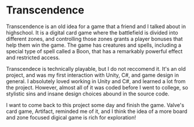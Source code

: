 # Transcendence

Transcendence is an old idea for a game that a friend and I talked about in highschool. It is a digital card game where the battlefield is divided into different zones, and controlling those zones grants a player bonuses that help them win the game. The game has creatures and spells, including a special type of spell called a Boon, that has a remarkably powerful effect and restricted access.

Transcendece is technically playable, but I do not reccomend it. It's an old project, and was my first interaction with Unity, C#, and game design in general. I absolutely loved working in Unity and C#, and learned a lot from the project. However, almost all of it was coded before I went to college, so stylistic sins and insane design choices abound in the source code. 

I want to come back to this project some day and finish the game. Valve's card game, Artifact, reminded me of it, and I think the idea of a more board and zone focused digical game is rich for exploration! 
